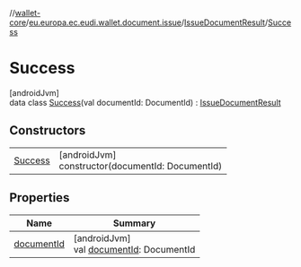 //[wallet-core](../../../../index.md)/[eu.europa.ec.eudi.wallet.document.issue](../../index.md)/[IssueDocumentResult](../index.md)/[Success](index.md)

# Success

[androidJvm]\
data class [Success](index.md)(val documentId: DocumentId) : [IssueDocumentResult](../index.md)

## Constructors

|                        |                                                     |
|------------------------|-----------------------------------------------------|
| [Success](-success.md) | [androidJvm]<br>constructor(documentId: DocumentId) |

## Properties

| Name                         | Summary                                                      |
|------------------------------|--------------------------------------------------------------|
| [documentId](document-id.md) | [androidJvm]<br>val [documentId](document-id.md): DocumentId |
